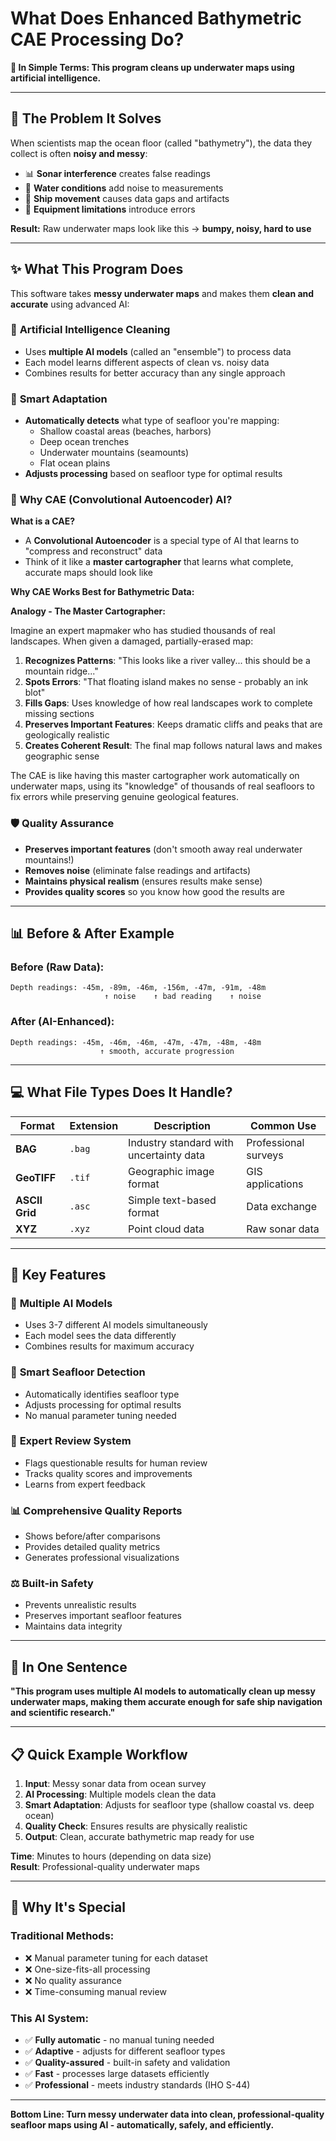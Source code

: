 # What Does Enhanced Bathymetric CAE Processing Do?

**🌊 In Simple Terms: This program cleans up underwater maps using artificial intelligence.**

---

## 🎯 The Problem It Solves

When scientists map the ocean floor (called "bathymetry"), the data they collect is often **noisy and messy**:

- 📊 **Sonar interference** creates false readings
- 🌊 **Water conditions** add noise to measurements  
- 🚢 **Ship movement** causes data gaps and artifacts
- 📡 **Equipment limitations** introduce errors

**Result:** Raw underwater maps look like this → **bumpy, noisy, hard to use**

---

## ✨ What This Program Does

This software takes **messy underwater maps** and makes them **clean and accurate** using advanced AI:

### 🧠 **Artificial Intelligence Cleaning**
- Uses **multiple AI models** (called an "ensemble") to process data
- Each model learns different aspects of clean vs. noisy data
- Combines results for better accuracy than any single approach

### 🧠 **Smart Adaptation** 
- **Automatically detects** what type of seafloor you're mapping:
  - Shallow coastal areas (beaches, harbors)
  - Deep ocean trenches  
  - Underwater mountains (seamounts)
  - Flat ocean plains
- **Adjusts processing** based on seafloor type for optimal results

### 🔬 **Why CAE (Convolutional Autoencoder) AI?**

**What is a CAE?**
- A **Convolutional Autoencoder** is a special type of AI that learns to "compress and reconstruct" data
- Think of it like a **master cartographer** that learns what complete, accurate maps should look like

**Why CAE Works Best for Bathymetric Data:**

**Analogy - The Master Cartographer:**

Imagine an expert mapmaker who has studied thousands of real landscapes. When given a damaged, partially-erased map:

1. **Recognizes Patterns**: "This looks like a river valley... this should be a mountain ridge..."
2. **Spots Errors**: "That floating island makes no sense - probably an ink blot"
3. **Fills Gaps**: Uses knowledge of how real landscapes work to complete missing sections
4. **Preserves Important Features**: Keeps dramatic cliffs and peaks that are geologically realistic
5. **Creates Coherent Result**: The final map follows natural laws and makes geographic sense

The CAE is like having this master cartographer work automatically on underwater maps, using its "knowledge" of thousands of real seafloors to fix errors while preserving genuine geological features.

### 🛡️ **Quality Assurance**
- **Preserves important features** (don't smooth away real underwater mountains!)
- **Removes noise** (eliminate false readings and artifacts)
- **Maintains physical realism** (ensures results make sense)
- **Provides quality scores** so you know how good the results are

---

## 📊 Before & After Example

### Before (Raw Data):
```
Depth readings: -45m, -89m, -46m, -156m, -47m, -91m, -48m
                     ↑ noise    ↑ bad reading    ↑ noise
```

### After (AI-Enhanced):
```
Depth readings: -45m, -46m, -46m, -47m, -47m, -48m, -48m
                    ↑ smooth, accurate progression
```

---


## 💻 What File Types Does It Handle?

| Format | Extension | Description | Common Use |
|--------|-----------|-------------|------------|
| **BAG** | `.bag` | Industry standard with uncertainty data | Professional surveys |
| **GeoTIFF** | `.tif` | Geographic image format | GIS applications |
| **ASCII Grid** | `.asc` | Simple text-based format | Data exchange |
| **XYZ** | `.xyz` | Point cloud data | Raw sonar data |

---


## 🎯 Key Features

### 🤖 **Multiple AI Models**
- Uses 3-7 different AI models simultaneously
- Each model sees the data differently
- Combines results for maximum accuracy

### 🧠 **Smart Seafloor Detection**
- Automatically identifies seafloor type
- Adjusts processing for optimal results
- No manual parameter tuning needed

### 👥 **Expert Review System**
- Flags questionable results for human review
- Tracks quality scores and improvements
- Learns from expert feedback

### 📊 **Comprehensive Quality Reports**
- Shows before/after comparisons
- Provides detailed quality metrics
- Generates professional visualizations

### ⚖️ **Built-in Safety**
- Prevents unrealistic results
- Preserves important seafloor features  
- Maintains data integrity

---


## 🎯 In One Sentence

**"This program uses multiple AI models to automatically clean up messy underwater maps, making them accurate enough for safe ship navigation and scientific research."**

---

## 📋 Quick Example Workflow

1. **Input**: Messy sonar data from ocean survey
2. **AI Processing**: Multiple models clean the data
3. **Smart Adaptation**: Adjusts for seafloor type (shallow coastal vs. deep ocean)
4. **Quality Check**: Ensures results are physically realistic
5. **Output**: Clean, accurate bathymetric map ready for use

**Time**: Minutes to hours (depending on data size)  
**Result**: Professional-quality underwater maps

---

## 🌟 Why It's Special

### Traditional Methods:
- ❌ Manual parameter tuning for each dataset
- ❌ One-size-fits-all processing
- ❌ No quality assurance
- ❌ Time-consuming manual review

### This AI System:
- ✅ **Fully automatic** - no manual tuning needed
- ✅ **Adaptive** - adjusts for different seafloor types  
- ✅ **Quality-assured** - built-in safety and validation
- ✅ **Fast** - processes large datasets efficiently
- ✅ **Professional** - meets industry standards (IHO S-44)

---

**Bottom Line: Turn messy underwater data into clean, professional-quality seafloor maps using AI - automatically, safely, and efficiently.**
